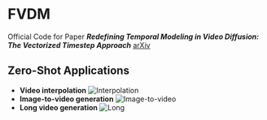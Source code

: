 # FVDM
Official Code for Paper **_Redefining Temporal Modeling in Video Diffusion: The Vectorized Timestep Approach_** 
[arXiv](https://arxiv.org/abs/2410.03160)

## Zero-Shot Applications
- **Video interpolation**
  ![Interpolation](https://github.com/Yaofang-Liu/FVDM/blob/40706ee56bf51542f2de2478444e9af8a0dd7f46/output_video_interpolation.gif)
- **Image-to-video generation**
  ![Image-to-video](https://github.com/Yaofang-Liu/FVDM/blob/d64fbb7f71a947c33030c776185cd30d8e2359ef/output_video_i2v.gif)
- **Long video generation**
  ![Long](https://github.com/Yaofang-Liu/FVDM/blob/ebc10418bbbc8a8fb2928f757545e21062f3ed97/output_video_long.gif)
